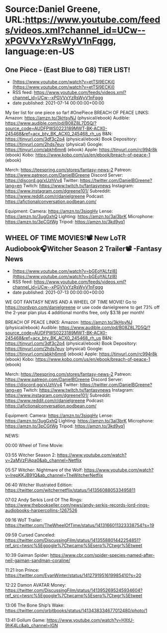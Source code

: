 # Source:Daniel Greene, URL:https://www.youtube.com/feeds/videos.xml?channel_id=UCw--xPGVVxYzRsWyV1nFqgg, language:en-US

## One Piece - (East Blue to G8) TIER LIST!
 - [https://www.youtube.com/watch?v=etTSl9ECKiI](https://www.youtube.com/watch?v=etTSl9ECKiI)
 - RSS feed: https://www.youtube.com/feeds/videos.xml?channel_id=UCw--xPGVVxYzRsWyV1nFqgg
 - date published: 2021-07-14 00:00:00+00:00

My tier list for one piece so far! #OnePiece
BREACH OF PEACE LINKS: 
Amazon: https://amzn.to/3kHsyNJ (physical/ebook)
Audible: https://www.audible.com/pd/B08Z8L7D5Q/?source_code=AUDFPWS0223189MWT-BK-ACX0-245468&ref=acx_bty_BK_ACX0_245468_rh_us
B&N: https://tinyurl.com/3df3c2p4 (physical/ebook)
Book Depository: https://tinyurl.com/2hds7euy (physical)
Google: https://tinyurl.com/abkh6mn6 (ebook)
Apple: https://tinyurl.com/rc994r8k (ebook)
Kobo: https://www.kobo.com/us/en/ebook/breach-of-peace-1 (ebook)

Merch: https://teespring.com/stores/fantasy-news-2
Patreon: https://www.patreon.com/DanielBGreene
Discord Server: https://discord.gg/xUzhVv4
Twitter: https://twitter.com/DanielBGreene?lang=en
Twitch: https://www.twitch.tv/fantasynews
Instagram: https://www.instagram.com/dgreene101/
Subreddit: https://www.reddit.com/r/danielgreene 
Podcast: https://afictionalconversation.podbean.com/

Equipment: 
Camera: https://amzn.to/3siqgHv 
Lense: https://amzn.to/3ugGxhQ 
Lighting: https://amzn.to/3aI3brK 
Microphone: https://amzn.to/3pCGtWg 
Tripod: https://amzn.to/3kd9yq1

## WHEEL OF TIME MOVIES!📽️ New LoTR Audiobook🎧Witcher Season 2 Trailer📽️ -Fantasy News
 - [https://www.youtube.com/watch?v=bGEoYALfzl8](https://www.youtube.com/watch?v=bGEoYALfzl8)
 - RSS feed: https://www.youtube.com/feeds/videos.xml?channel_id=UCw--xPGVVxYzRsWyV1nFqgg
 - date published: 2021-07-13 00:00:00+00:00

WE GOT FANTASY NEWS AND A WHEEL OF TIME MOVIE! 
Go to https://nordvpn.com/danielgreene or use code danielgreene  to get 73% off the 2-year plan plus 4 additional months free, only $3.18 per month!

BREACH OF PEACE LINKS: 
Amazon: https://amzn.to/3kHsyNJ (physical/ebook)
Audible: https://www.audible.com/pd/B08Z8L7D5Q/?source_code=AUDFPWS0223189MWT-BK-ACX0-245468&ref=acx_bty_BK_ACX0_245468_rh_us
B&N: https://tinyurl.com/3df3c2p4 (physical/ebook)
Book Depository: https://tinyurl.com/2hds7euy (physical)
Google: https://tinyurl.com/abkh6mn6 (ebook)
Apple: https://tinyurl.com/rc994r8k (ebook)
Kobo: https://www.kobo.com/us/en/ebook/breach-of-peace-1 (ebook)

Merch: https://teespring.com/stores/fantasy-news-2
Patreon: https://www.patreon.com/DanielBGreene
Discord Server: https://discord.gg/xUzhVv4
Twitter: https://twitter.com/DanielBGreene?lang=en
Twitch: https://www.twitch.tv/fantasynews
Instagram: https://www.instagram.com/dgreene101/
Subreddit: https://www.reddit.com/r/danielgreene 
Podcast: https://afictionalconversation.podbean.com/

Equipment: 
Camera: https://amzn.to/3siqgHv 
Lense: https://amzn.to/3ugGxhQ 
Lighting: https://amzn.to/3aI3brK 
Microphone: https://amzn.to/3pCGtWg 
Tripod: https://amzn.to/3kd9yq1 

NEWS: 

00:00 Wheel of Time Movie: 

03:55 Witcher Season 2: https://www.youtube.com/watch?v=2aMVzFlApa0&ab_channel=Netflix 

05:57 Witcher: Nightmare of the Wolf: https://www.youtube.com/watch?v=IrepKKJB91Q&ab_channel=TheWitcherNetflix 

06:40 Witcher Illustrated Edition: https://twitter.com/witchernetflix/status/1413560880533495811  

07:02 Andy Serkis Lord Of The Rings: https://www.thebookseller.com/news/andy-serkis-records-lord-rings-audiobooks-harpercollins-1267526 

09:16 WoT Trailer: https://twitter.com/TheWheelOfTime/status/1413166011323338754?s=19 

09:59 Cursed Canceled: https://twitter.com/DiscussingFilm/status/1413558801442254851?ref_src=twsrc%5Egoogle%7Ctwcamp%5Eserp%7Ctwgr%5Etweet

10:39 Gaiman Spider: https://www.cbr.com/spider-species-named-after-neil-gaiman-sandman-coraline/ 

11:21 Iron Prince: https://twitter.com/EvanWinter/status/1412791951619985410?s=20 

12:22 Damon AVATAR Money: https://twitter.com/DiscussingFilm/status/1413952695245934604?ref_src=twsrc%5Egoogle%7Ctwcamp%5Eserp%7Ctwgr%5Etweet 

13:06 The Bone Ship’s Wake: https://twitter.com/orbitbooks/status/1413438334677012480/photo/1 

13:41 Gollum Game: https://www.youtube.com/watch?v=HXtU-9hK4Lc&ab_channel=IGN

